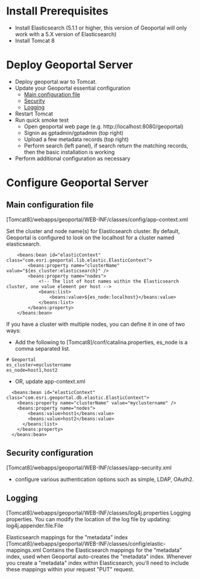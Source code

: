 # Install Prerequisites

- Install Elasticsearch (5.1.1 or higher, this version of Geoportal will only work with a 5.X version of Elasticsearch)
- Install Tomcat 8

# Deploy Geoportal Server

- Deploy geoportal.war to Tomcat.
- Update your Geoportal essential configuration
  - [Main configuration file](#main-configuration-file)
  - [Security](#security-configuration)
  - [Logging](#logging)
- Restart Tomcat
- Run quick smoke test
  - Open geoportal web page (e.g. http://localhost:8080/geoportal)
  - Signin as gptadmin/gptadmin (top right)
  - Upload a few metadata records (top right)
  - Perform search (left panel), if search return the matching records, then the basic installation is working
- Perform additional configuration as necessary

# Configure Geoportal Server

## Main configuration file

[Tomcat8]/webapps/geoportal/WEB-INF/classes/config/app-context.xml

Set the cluster and node name(s) for Elasticsearch cluster. By default, Geoportal is configured to look on the localhost for a cluster named elasticsearch. 
```
	<beans:bean id="elasticContext" class="com.esri.geoportal.lib.elastic.ElasticContext">
		<beans:property name="clusterName" value="${es_cluster:elasticsearch}" />
		<beans:property name="nodes">
			<!-- The list of host names within the Elasticsearch cluster, one value element per host -->
			<beans:list>
				<beans:value>${es_node:localhost}</beans:value>
			</beans:list>
		</beans:property>
	</beans:bean>  
```
If you have a cluster with multiple nodes, you can define it in one of two ways:

- Add the following to [Tomcat8]/conf/catalina.properties, es_node is a comma separated list.	
```
# Geoportal
es_cluster=myclustername
es_node=host1,host2

```	
- OR, update app-context.xml
```	
  <beans:bean id="elasticContext" class="com.esri.geoportal.db.elastic.ElasticContext">
    <beans:property name="clusterName" value="myclustername" />
    <beans:property name="nodes">
        <beans:value>host1</beans:value>
        <beans:value>host2</beans:value>
      </beans:list>
    </beans:property>
  </beans:bean>  
```	
## Security configuration
[Tomcat8]/webapps/geoportal/WEB-INF/classes/app-security.xml
- configure various authentication options such as simple, LDAP, OAuth2.

## Logging
[Tomcat8]/webapps/geoportal/WEB-INF/classes/log4j.properties
Logging properties. You can modify the location of the log file by updating:
log4j.appender.file.File

Elasticsearch mappings for the "metadata" index
[Tomcat8]/webapps/geoportal/WEB-INF/classes/config/elastic-mappings.xml
Contains the Elasticsearch mappings for the "metadata" index, used 
when Geoportal auto-creates the "metadata" index.
Whenever you create a "metadata" index within Elasticsearch, you'll 
need to include these mappings within your request "PUT" request.